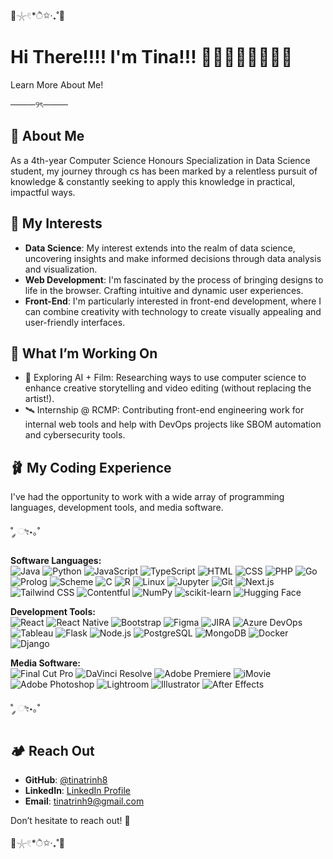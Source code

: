 🫧𓇼𓏲*ੈ✩‧₊˚🎐

# Hi There!!!! I'm Tina!!! 🌇🎱🥡🫧👩🏻‍💻🧠
Learn More About Me!

────୨ৎ────

## 🪻 About Me

As a 4th-year Computer Science Honours Specialization in Data Science student, my journey through cs has been marked by a relentless pursuit of knowledge & constantly seeking to apply this knowledge in practical, impactful ways.

## 🍡 My Interests

- **Data Science**: My interest extends into the realm of data science, uncovering insights and make informed decisions through data analysis and visualization.
- **Web Development**: I'm fascinated by the process of bringing designs to life in the browser. Crafting intuitive and dynamic user experiences.
- **Front-End**: I'm particularly interested in front-end development, where I can combine creativity with technology to create visually appealing and user-friendly interfaces.

## 🧋 What I’m Working On

- 🤖 Exploring AI + Film: Researching ways to use computer science to enhance creative storytelling and video editing (without replacing the artist!).
- 🛰️ Internship @ RCMP: Contributing front-end engineering work for internal web tools and help with DevOps projects like SBOM automation and cybersecurity tools.

## 🩰 My Coding Experience 

I've had the opportunity to work with a wide array of programming languages, development tools, and media software. 

˚ ༘ ೀ⋆｡˚

<p>
  <strong> Software Languages: </strong>
  <br>
  
  <img alt="Java" src="https://img.shields.io/badge/-Java-007396?style=flat-square&logo=java&logoColor=white" />
  <img alt="Python" src="https://img.shields.io/badge/-Python-3776AB?style=flat-square&logo=python&logoColor=white" />
  <img alt="JavaScript" src="https://img.shields.io/badge/-JavaScript-F7DF1C?style=flat-square&logo=javascript&logoColor=black" />
  <img alt="TypeScript" src="https://img.shields.io/badge/-TypeScript-3178C6?style=flat-square&logo=typescript&logoColor=white" /
  <img alt="SQL" src="https://img.shields.io/badge/-SQL-4479A1?style=flat-square&logo=postgresql&logoColor=white" />
  <img alt="HTML" src="https://img.shields.io/badge/-HTML-E34F26?style=flat-square&logo=html5&logoColor=white" />
  <img alt="CSS" src="https://img.shields.io/badge/-CSS-1572B6?style=flat-square&logo=css3&logoColor=white" />
  <img alt="PHP" src="https://img.shields.io/badge/-PHP-777BB4?style=flat-square&logo=php&logoColor=white" />
  <img alt="Go" src="https://img.shields.io/badge/-Go-00ADD8?style=flat-square&logo=go&logoColor=white" />
  <img alt="Prolog" src="https://img.shields.io/badge/-Prolog-DC143C?style=flat-square&logo=prolog&logoColor=white" />
  <img alt="Scheme" src="https://img.shields.io/badge/-Scheme-990000?style=flat-square&logoColor=white" />
  <img alt="C" src="https://img.shields.io/badge/-C-A8B9CC?style=flat-square&logo=c&logoColor=white" />
  <img alt="R" src="https://img.shields.io/badge/-R-276DC3?style=flat-square&logo=r&logoColor=white" />
  <img alt="Linux" src="https://img.shields.io/badge/-Linux-FCC624?style=flat-square&logo=linux&logoColor=black" />
  <img alt="Jupyter" src="https://img.shields.io/badge/-Jupyter-F37626?style=flat-square&logo=jupyter&logoColor=white" />
  <img alt="Git" src="https://img.shields.io/badge/-Git-F05032?style=flat-square&logo=git&logoColor=white" />
  <img alt="Next.js" src="https://img.shields.io/badge/-Next.js-000000?style=flat-square&logo=next.js&logoColor=white" />
  <img alt="Tailwind CSS" src="https://img.shields.io/badge/-Tailwind%20CSS-38B2AC?style=flat-square&logo=tailwind-css&logoColor=white" />
  <img alt="Contentful" src="https://img.shields.io/badge/-Contentful-2478CC?style=flat-square&logo=contentful&logoColor=white" />
  <img alt="NumPy" src="https://img.shields.io/badge/-NumPy-013243?style=flat-square&logo=numpy&logoColor=white" />
  <img alt="scikit-learn" src="https://img.shields.io/badge/-scikit--learn-F7931E?style=flat-square&logo=scikit-learn&logoColor=white" />
  <img alt="Hugging Face" src="https://img.shields.io/badge/-Hugging%20Face-FFD21E?style=flat-square&logo=huggingface&logoColor=black" />

</p>

<p>
  <strong>Development Tools:</strong><br>
  
  <img alt="React" src="https://img.shields.io/badge/-React-45b8d8?style=flat-square&logo=react&logoColor=white" />
  <img alt="React Native" src="https://img.shields.io/badge/-React%20Native-61DAFB?style=flat-square&logo=react&logoColor=black" />
  <img alt="Bootstrap" src="https://img.shields.io/badge/-Bootstrap-7952B3?style=flat-square&logo=bootstrap&logoColor=white" />
  <img alt="Figma" src="https://img.shields.io/badge/-Figma-F24E1E?style=flat-square&logo=figma&logoColor=white"/>
  <img alt="JIRA" src="https://img.shields.io/badge/-JIRA-0052CC?style=flat-square&logo=jira&logoColor=white" />
  <img alt="Azure DevOps" src="https://img.shields.io/badge/-Azure%20DevOps-0078D7?style=flat-square&logo=azuredevops&logoColor=white" />
  <img alt="Tableau" src="https://img.shields.io/badge/-Tableau-E97627?style=flat-square&logo=tableau&logoColor=white" />
  <img alt="Flask" src="https://img.shields.io/badge/-Flask-000000?style=flat-square&logo=flask&logoColor=white" />
  <img alt="Node.js" src="https://img.shields.io/badge/-Nodejs-43853d?style=flat-square&logo=node.js&logoColor=white" />
  <img alt="PostgreSQL" src="https://img.shields.io/badge/-PostgreSQL-336791?style=flat-square&logo=postgresql&logoColor=white" />
  <img alt="MongoDB" src="https://img.shields.io/badge/-MongoDB-4DB33D?style=flat-square&logo=mongodb&logoColor=white" />
  <img alt="Docker" src="https://img.shields.io/badge/-Docker-2496ED?style=flat-square&logo=docker&logoColor=white" />
  <img alt="Django" src="https://img.shields.io/badge/-Django-092E20?style=flat-square&logo=django&logoColor=white" />
</p>

<p>
  <strong>Media Software:</strong><br>
  
  <img alt="Final Cut Pro" src="https://img.shields.io/badge/-Final%20Cut%20Pro-999999?style=flat-square&logo=apple&logoColor=white" />
  <img alt="DaVinci Resolve" src="https://img.shields.io/badge/-DaVinci%20Resolve-1E415C?style=flat-square&logo=davinci-resolve&logoColor=white" />
  <img alt="Adobe Premiere" src="https://img.shields.io/badge/-Adobe%20Premiere-9999FF?style=flat-square&logo=adobe-premiere-pro&logoColor=white" />
  <img alt="iMovie" src="https://img.shields.io/badge/-iMovie-000000?style=flat-square&logo=apple&logoColor=white" />
  <img alt="Adobe Photoshop" src="https://img.shields.io/badge/-Adobe%20Photoshop-31A8FF?style=flat-square&logo=adobe-photoshop&logoColor=white" />
  <img alt="Lightroom" src="https://img.shields.io/badge/-Adobe%20Lightroom-31A8FF?style=flat-square&logo=adobe-lightroom&logoColor=white" />
  <img alt="Illustrator" src="https://img.shields.io/badge/-Adobe%20Illustrator-FF9A00?style=flat-square&logo=adobe-illustrator&logoColor=white" />
  <img alt="After Effects" src="https://img.shields.io/badge/-After%20Effects-9999FF?style=flat-square&logo=adobe-after-effects&logoColor=white" />

</p>

˚ ༘ ೀ⋆｡˚

## 🏕️ Reach Out

- **GitHub**: [@tinatrinh8](https://github.com/tinatrinh8)
- **LinkedIn**: [LinkedIn Profile](https://www.linkedin.com/in/tinatrinh8)
- **Email**: [tinatrinh9@gmail.com](mailto:tinatrinh9@gmail.com)

Don’t hesitate to reach out! 💌

🫧𓇼𓏲*ੈ✩‧₊˚🎐
